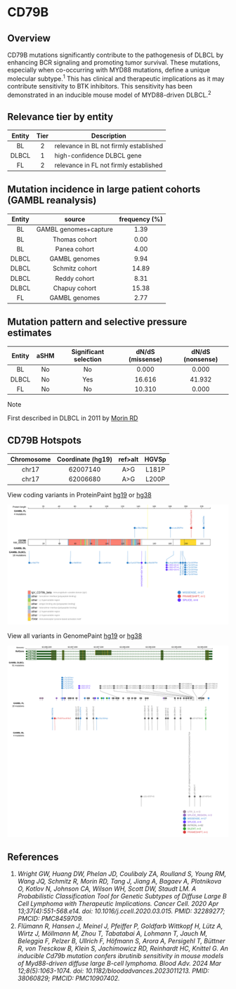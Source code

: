 # CD79B
## Overview
CD79B mutations significantly contribute to the pathogenesis of DLBCL by enhancing BCR signaling and promoting tumor survival. These mutations, especially when co-occurring with MYD88 mutations, define a unique molecular subtype.<sup>1</sup> This has clinical and therapeutic implications as it may contribute sensitivity to BTK inhibitors. This sensitivity has been demonstrated in an inducible mouse model of MYD88-driven DLBCL.<sup>2</sup>

## Relevance tier by entity

|Entity|Tier|Description                           |
|:------:|:----:|--------------------------------------|
|BL    |2   |relevance in BL not firmly established|
|DLBCL |1   |high-confidence DLBCL gene            |
|FL    |2   |relevance in FL not firmly established|

## Mutation incidence in large patient cohorts (GAMBL reanalysis)

|Entity|source               |frequency (%)|
|:------:|:---------------------:|:-------------:|
|BL    |GAMBL genomes+capture| 1.39        |
|BL    |Thomas cohort        | 0.00        |
|BL    |Panea cohort         | 4.00        |
|DLBCL |GAMBL genomes        | 9.94        |
|DLBCL |Schmitz cohort       |14.89        |
|DLBCL |Reddy cohort         | 8.31        |
|DLBCL |Chapuy cohort        |15.38        |
|FL    |GAMBL genomes        | 2.77        |

## Mutation pattern and selective pressure estimates

|Entity|aSHM|Significant selection|dN/dS (missense)|dN/dS (nonsense)|
|:------:|:----:|:---------------------:|:----------------:|:----------------:|
|BL    |No  |No                   | 0.000          | 0.000          |
|DLBCL |No  |Yes                  |16.616          |41.932          |
|FL    |No  |No                   |10.310          | 0.000          |


> [!NOTE]
> First described in DLBCL in 2011 by [Morin RD](https://pubmed.ncbi.nlm.nih.gov/21796119)

 ## CD79B Hotspots

| Chromosome |Coordinate (hg19) | ref>alt | HGVSp | 
 | :---:| :---: | :--: | :---: |
| chr17 | 62007140 | A>G | L181P |
| chr17 | 62006680 | A>G | L200P |

View coding variants in ProteinPaint [hg19](https://morinlab.github.io/LLMPP/GAMBL/CD79B_protein.html)  or [hg38](https://morinlab.github.io/LLMPP/GAMBL/CD79B_protein_hg38.html)

![image](images/proteinpaint/CD79B_NM_000626.svg)

View all variants in GenomePaint [hg19](https://morinlab.github.io/LLMPP/GAMBL/CD79B.html)  or [hg38](https://morinlab.github.io/LLMPP/GAMBL/CD79B_hg38.html)

![image](images/proteinpaint/CD79B.svg)

## References
1. *Wright GW, Huang DW, Phelan JD, Coulibaly ZA, Roulland S, Young RM, Wang JQ, Schmitz R, Morin RD, Tang J, Jiang A, Bagaev A, Plotnikova O, Kotlov N, Johnson CA, Wilson WH, Scott DW, Staudt LM. A Probabilistic Classification Tool for Genetic Subtypes of Diffuse Large B Cell Lymphoma with Therapeutic Implications. Cancer Cell. 2020 Apr 13;37(4):551-568.e14. doi: 10.1016/j.ccell.2020.03.015. PMID: 32289277; PMCID: PMC8459709.*
2. *Flümann R, Hansen J, Meinel J, Pfeiffer P, Goldfarb Wittkopf H, Lütz A, Wirtz J, Möllmann M, Zhou T, Tabatabai A, Lohmann T, Jauch M, Beleggia F, Pelzer B, Ullrich F, Höfmann S, Arora A, Persigehl T, Büttner R, von Tresckow B, Klein S, Jachimowicz RD, Reinhardt HC, Knittel G. An inducible Cd79b mutation confers ibrutinib sensitivity in mouse models of Myd88-driven diffuse large B-cell lymphoma. Blood Adv. 2024 Mar 12;8(5):1063-1074. doi: 10.1182/bloodadvances.2023011213. PMID: 38060829; PMCID: PMC10907402.*